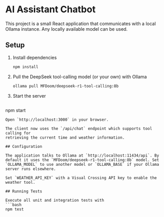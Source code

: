 # AI Assistant Chatbot

This project is a small React application that communicates with a local Ollama instance. Any locally available model can be used.

## Setup

1. Install dependencies
   ```bash
   npm install
   ```
2. Pull the DeepSeek tool-calling model (or your own) with Ollama
   ```bash
   ollama pull MFDoom/deepseek-r1-tool-calling:8b
   ```
3. Start the server
   ```bash
  npm start
  ```
  Open `http://localhost:3000` in your browser.

The client now uses the `/api/chat` endpoint which supports tool calling for
retrieving the current time and weather information.

## Configuration

The application talks to Ollama at `http://localhost:11434/api`. By default it uses the `MFDoom/deepseek-r1-tool-calling:8b` model. Set `OLLAMA_MODEL` to use another model or `OLLAMA_BASE` if your Ollama server runs elsewhere.

Set `WEATHER_API_KEY` with a Visual Crossing API key to enable the weather tool.

## Running Tests

Execute all unit and integration tests with
```bash
npm test
```
